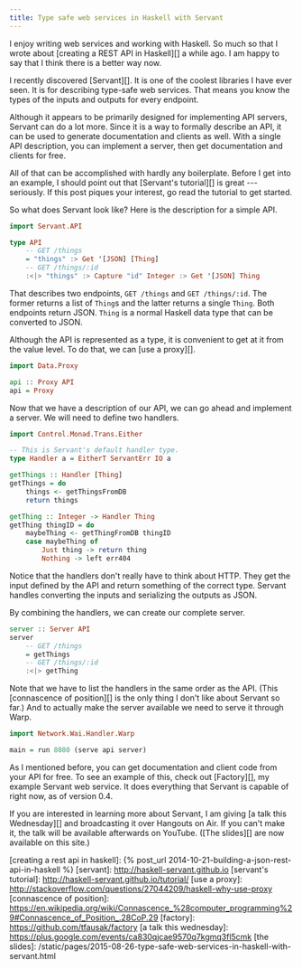 ```yaml
---
title: Type safe web services in Haskell with Servant
---
```


I enjoy writing web services and working with Haskell.
So much so that I wrote about [creating a REST API in Haskell][] a while ago.
I am happy to say that I think there is a better way now.

I recently discovered [Servant][].
It is one of the coolest libraries I have ever seen.
It is for describing type-safe web services.
That means you know the types of the inputs and outputs for every endpoint.

Although it appears to be primarily designed for implementing API servers,
Servant can do a lot more.
Since it is a way to formally describe an API,
it can be used to generate documentation and clients as well.
With a single API description,
you can implement a server,
then get documentation and clients for free.

All of that can be accomplished with hardly any boilerplate.
Before I get into an example,
I should point out that [Servant's tutorial][] is great --- seriously.
If this post piques your interest,
go read the tutorial to get started.

So what does Servant look like?
Here is the description for a simple API.

``` hs
import Servant.API

type API
    -- GET /things
    = "things" :> Get '[JSON] [Thing]
    -- GET /things/:id
    :<|> "things" :> Capture "id" Integer :> Get '[JSON] Thing
```

That describes two endpoints, `GET /things` and `GET /things/:id`.
The former returns a list of `Thing`s and the latter returns a single `Thing`.
Both endpoints return JSON.
`Thing` is a normal Haskell data type that can be converted to JSON.

Although the API is represented as a type,
it is convenient to get at it from the value level.
To do that,
we can [use a proxy][].

``` hs
import Data.Proxy

api :: Proxy API
api = Proxy
```

Now that we have a description of our API,
we can go ahead and implement a server.
We will need to define two handlers.

``` hs
import Control.Monad.Trans.Either

-- This is Servant's default handler type.
type Handler a = EitherT ServantErr IO a

getThings :: Handler [Thing]
getThings = do
    things <- getThingsFromDB
    return things

getThing :: Integer -> Handler Thing
getThing thingID = do
    maybeThing <- getThingFromDB thingID
    case maybeThing of
        Just thing -> return thing
        Nothing -> left err404
```

Notice that the handlers don't really have to think about HTTP.
They get the input defined by the API and return something of the correct type.
Servant handles converting the inputs and serializing the outputs as JSON.

By combining the handlers,
we can create our complete server.

``` hs
server :: Server API
server
    -- GET /things
    = getThings
    -- GET /things/:id
    :<|> getThing
```

Note that we have to list the handlers in the same order as the API.
(This [connascence of position][] is the only thing I don't like about Servant so far.)
And to actually make the server available we need to serve it through Warp.

``` hs
import Network.Wai.Handler.Warp

main = run 8080 (serve api server)
```

As I mentioned before,
you can get documentation and client code from your API for free.
To see an example of this, check out [Factory][], my example Servant web service.
It does everything that Servant is capable of right now, as of version 0.4.

If you are interested in learning more about Servant,
I am giving [a talk this Wednesday][] and broadcasting it over Hangouts on Air.
If you can't make it,
the talk will be available afterwards on YouTube.
([The slides][] are now available on this site.)

[creating a rest api in haskell]: {% post_url 2014-10-21-building-a-json-rest-api-in-haskell %}
[servant]: http://haskell-servant.github.io
[servant's tutorial]: http://haskell-servant.github.io/tutorial/
[use a proxy]: http://stackoverflow.com/questions/27044209/haskell-why-use-proxy
[connascence of position]: https://en.wikipedia.org/wiki/Connascence_%28computer_programming%29#Connascence_of_Position_.28CoP.29
[factory]: https://github.com/tfausak/factory
[a talk this wednesday]: https://plus.google.com/events/ca830qjcae9570q7kgmq3fl5cmk
[the slides]: /static/pages/2015-08-26-type-safe-web-services-in-haskell-with-servant.html
